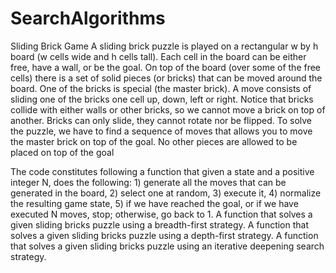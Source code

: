 # SearchAlgorithms
Sliding Brick Game
A sliding brick puzzle is played on a rectangular w by h board (w cells wide and h cells tall). Each cell in the board can be either 
free, have a wall, or be the goal.
On top of the board (over some of the free cells) there is a set of solid pieces (or bricks) that can be moved around the board. 
One of the bricks is special (the master brick).
A move consists of sliding one of the bricks one cell up, down, left or right. Notice that bricks collide with either walls or other
bricks, so we cannot move a brick on top of another. Bricks can only slide, they cannot rotate nor be flipped.
To solve the puzzle, we have to find a sequence of moves that allows you to move the master brick on top of the goal. 
No other pieces are allowed to be placed on top of the goal

The code constitutes following 
a function that given a state and a positive integer N, does the following: 1) generate all the moves that can be generated in the board,
2) select one at random, 3) execute it, 4) normalize the resulting game state, 5) if we have reached the goal, or if we have executed N 
moves, stop; otherwise, go back to 1.
A function that solves a given sliding bricks puzzle using a breadth-first strategy.
A function that solves a given sliding bricks puzzle using a depth-first strategy.
A function that solves a given sliding bricks puzzle using an iterative deepening search strategy.
